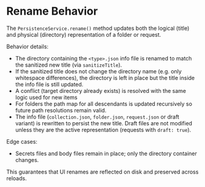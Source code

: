 # Rename Behavior

The `PersistenceService.rename()` method updates both the logical (title) and physical (directory) representation of a folder or request.

Behavior details:

- The directory containing the `<type>.json` info file is renamed to match the sanitized new title (via `sanitizeTitle`).
- If the sanitized title does not change the directory name (e.g. only whitespace differences), the directory is left in place but the title inside the info file is still updated.
- A conflict (target directory already exists) is resolved with the same logic used for new items
- For folders the path map for all descendants is updated recursively so future path resolutions remain valid.
- The info file (`collection.json`, `folder.json`, `request.json` or draft variant) is rewritten to persist the new title. Draft files are not modified unless they are the active representation (requests with `draft: true`).

Edge cases:

- Secrets files and body files remain in place; only the directory container changes.

This guarantees that UI renames are reflected on disk and preserved across reloads.
